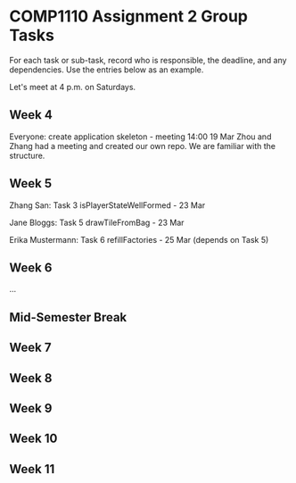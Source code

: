 # COMP1110 Assignment 2 Group Tasks


For each task or sub-task, record who is responsible, the deadline, and any dependencies.
Use the entries below as an example.

Let's meet at 4 p.m. on Saturdays.

## Week 4

Everyone: create application skeleton - meeting 14:00 19 Mar
Zhou and Zhang had a meeting and created our own repo. We are familiar with the structure.

## Week 5

Zhang San: Task 3 isPlayerStateWellFormed - 23 Mar

Jane Bloggs: Task 5 drawTileFromBag - 23 Mar

Erika Mustermann: Task 6 refillFactories - 25 Mar (depends on Task 5)

## Week 6

...

## Mid-Semester Break

## Week 7

## Week 8

## Week 9

## Week 10

## Week 11
